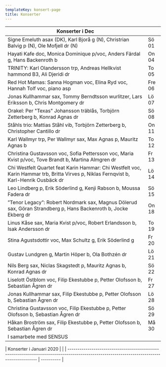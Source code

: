 ```yaml
---
templateKey: konsert-page
title: Konserter
---
```


| Konserter i Dec                                                                                                                             |        |
| ------------------------------------------------------------------------------------------------------------------------------------------- | ------ |
| Signe Emeluth asax (DK), Karl Bjorå g (N), Christrian Balvig p (N), Ole Mofjell dr (N)                                                      | Sö 01  |
| Hayati Kafe doc, Monica Dominique p/voc, Anders Färdal g, Hans Backenroth  b                                                                | On 04  |
| TRINITY: Karl Olandersson trp, Andreas Hellkvist hammond B3, Ali Djeridi dr                                                                 | To 05  |
| Red Hot Mamas: Sanna Hogman voc, Elina Ryd voc, Hannah Tolf voc, piano asp                                                                  | Fre 06 |
| Jonas Kullhammar sax, Tommy Berndtsson wurlitzer, Lars Eriksson b, Chris Montgomery dr                                                                | Lö 07  |
| Orakel: Per "Texas" Johansson träblås, Torbjörn Zetterberg b, Konrad Agnas dr                                                               | Sö 08  |
| Ståhls trio: Mattias Ståhl vib, Torbjörn Zetterberg b, Christopher Cantillo dr                                                              | On 11  |
| Karl Wallmyr trp, Per Wallmyr sax, Max Agnas p, Mauritz Agnas b                                                                             | To 12  |
| Christina Gustavsson voc, Sofia Pettersson voc, Maria Kvist p/voc, Tove Brandt b, Martina Almgren dr                                        | Fr 13  |
| Chi Westfelt Quartet feat Karin Hammar: Chi Westfelt voc, Karin Hammar trb, Britta Virves p, Niklas Fernqvist b, 	 	Karl-Henrik Ousbäck dr  | Lö 14  |
| Leo Lindberg p, Erik Söderlind g, Kenji Rabson b, Moussa Fadera dr                                                                          | Sö 15  |
| ”Tenor Legacy”: Robert Nordmark sax, Magnus Dölerud sax, Göran Strandberg p, Hans Backenroth b, Jocke Ekberg dr                             | On 18  |
| Linus Kåse sax, Maria Kvist p/voc, Robert Erlandsson b, Isak Andersson dr                                                                   | To 19  |
| Stina Agustsdottir voc, Max Schultz g, Erik Söderlind g                                                                                     | Fr 20  |
| Gustav Lundgren g, Martin Höper b, Ola Bothzén dr                                                                                           | Lö 21  |
| Nils Berg sax, Niclas Skagstedt p, Mauritz Agnas b, Konrad Agnas dr                                                                         | Sö 22  |
| Liselott Östblom voc, Filip Ekestubbe p, Petter Olofsson b, Sebastian Ågren dr                                                              | Fr 27  |
| Jonas Kullhammar sax, Filip Ekestubbe p, Petter Olofsson b, Sebastian Ågren dr                                                              | Lö 28  |
| Christina Gustavsson voc, Filip Ekestubbe p, Petter Olofsson b, Sebastian Ågren dr                                                          | Sö 29  |
| Håkan Broström sax, Filip Ekestubbe p, Petter Olofsson b, Sebastian Ågren dr                                                                | Må 30  |
| I samarbete med SENSUS 


| Konserter i Januari 2020
|        |
| -------------------------------------------------------------------------------------------------------------------------------------------- | ---------- |                                                                                                                     
